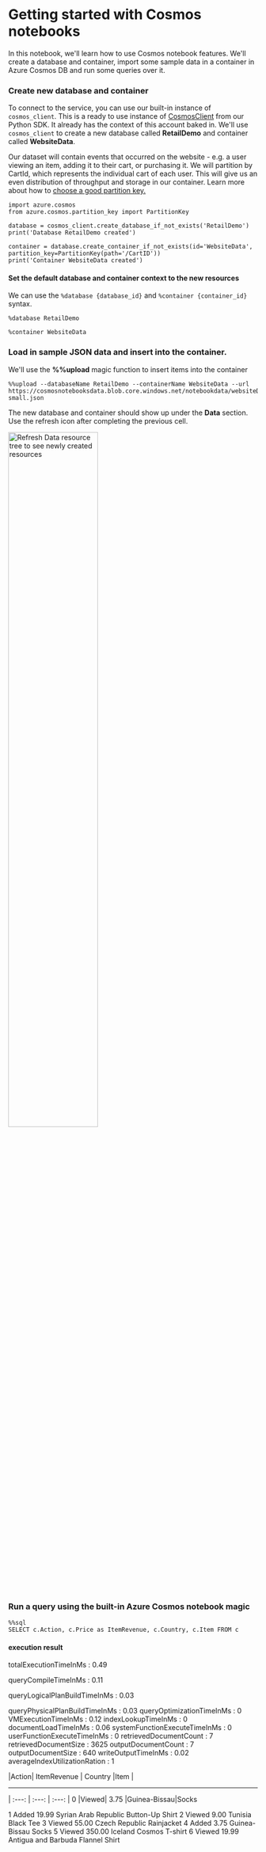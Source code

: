 # Getting started with Cosmos notebooks

In this notebook, we'll learn how to use Cosmos notebook features. We'll create a database and container, import some sample data in a container in Azure Cosmos DB and run some queries over it.

### Create new database and container

To connect to the service, you can use our built-in instance of ```cosmos_client```. This is a ready to use instance of [CosmosClient](https://docs.microsoft.com/python/api/azure-cosmos/azure.cosmos.cosmos_client.cosmosclient?view=azure-python) from our Python SDK. It already has the context of this account baked in. We'll use ```cosmos_client``` to create a new database called **RetailDemo** and container called **WebsiteData**.

Our dataset will contain events that occurred on the website - e.g. a user viewing an item, adding it to their cart, or purchasing it. We will partition by CartId, which represents the individual cart of each user. This will give us an even distribution of throughput and storage in our container. Learn more about how to [choose a good partition key.](https://docs.microsoft.com/azure/cosmos-db/partition-data)

```
import azure.cosmos
from azure.cosmos.partition_key import PartitionKey

database = cosmos_client.create_database_if_not_exists('RetailDemo')
print('Database RetailDemo created')

container = database.create_container_if_not_exists(id='WebsiteData', partition_key=PartitionKey(path='/CartID'))
print('Container WebsiteData created')
```

#### Set the default database and container context to the new resources

We can use the ```%database {database_id}``` and ```%container {container_id}``` syntax.

```
%database RetailDemo
```
```
%container WebsiteData
````

### Load in sample JSON data and insert into the container. 
We'll use the **%%upload** magic function to insert items into the container

```
%%upload --databaseName RetailDemo --containerName WebsiteData --url https://cosmosnotebooksdata.blob.core.windows.net/notebookdata/websiteData-small.json
```
The new database and container should show up under the **Data** section. Use the refresh icon after completing the previous cell. 

<img src="https://cosmosnotebooksdata.blob.core.windows.net/notebookdata/refreshData.png" alt="Refresh Data resource tree to see newly created resources" width="60%"/>

### Run a query using the built-in Azure Cosmos notebook magic
```
%%sql
SELECT c.Action, c.Price as ItemRevenue, c.Country, c.Item FROM c
```

#### execution result
totalExecutionTimeInMs : 0.49

queryCompileTimeInMs : 0.11

queryLogicalPlanBuildTimeInMs : 0.03

queryPhysicalPlanBuildTimeInMs : 0.03
queryOptimizationTimeInMs : 0
VMExecutionTimeInMs : 0.12
indexLookupTimeInMs : 0
documentLoadTimeInMs : 0.06
systemFunctionExecuteTimeInMs : 0
userFunctionExecuteTimeInMs : 0
retrievedDocumentCount : 7
retrievedDocumentSize : 3625
outputDocumentCount : 7
outputDocumentSize : 640
writeOutputTimeInMs : 0.02
averageIndexUtilizationRation : 1


|Action| ItemRevenue | Country	|Item |
 ------  ------------  -------   ----
| :---: | :---: | :---: |
0	|Viewed|	3.75	|Guinea-Bissau|Socks



1	Added	19.99	Syrian Arab Republic	Button-Up Shirt
2	Viewed	9.00	Tunisia	Black Tee
3	Viewed	55.00	Czech Republic	Rainjacket
4	Added	3.75	Guinea-Bissau	Socks
5	Viewed	350.00	Iceland	Cosmos T-shirt
6	Viewed	19.99	Antigua and Barbuda	Flannel Shirt
